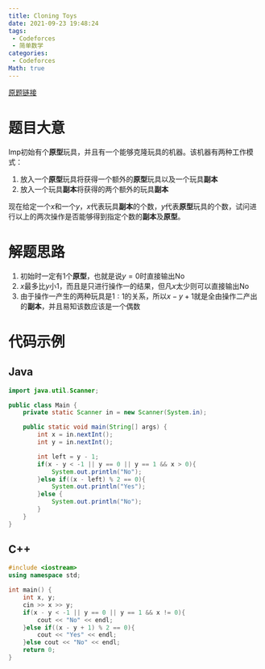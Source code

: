 ```yaml
---
title: Cloning Toys
date: 2021-09-23 19:48:24
tags:
 - Codeforces
 - 简单数学
categories:
 - Codeforces
Math: true
---
```


[原题链接](https://codeforces.com/contest/922/problem/A)

# 题目大意

Imp初始有个**原型**玩具，并且有一个能够克隆玩具的机器。该机器有两种工作模式：

1. 放入一个**原型**玩具将获得一个额外的**原型**玩具以及一个玩具**副本**
2. 放入一个玩具**副本**将获得的两个额外的玩具**副本**

现在给定一个$x$和一个$y$，$x$代表玩具**副本**的个数，$y$代表**原型**玩具的个数，试问进行以上的两次操作是否能够得到指定个数的**副本**及**原型**。

<!-- more -->

# 解题思路

1. 初始时一定有1个**原型**，也就是说$y = 0$时直接输出No
2. $x$最多比$y$小1，而且是只进行操作一的结果，但凡$x$太少则可以直接输出No
3. 由于操作一产生的两种玩具是$1:1$的关系，所以$x - y + 1$就是全由操作二产出的**副本**，并且易知该数应该是一个偶数

# 代码示例

## Java

```java
import java.util.Scanner;

public class Main {
    private static Scanner in = new Scanner(System.in);

    public static void main(String[] args) {
        int x = in.nextInt();
        int y = in.nextInt();

        int left = y - 1;
        if(x - y < -1 || y == 0 || y == 1 && x > 0){
            System.out.println("No");
        }else if((x - left) % 2 == 0){
            System.out.println("Yes");
        }else {
            System.out.println("No");
        }
    }
}
```

## C++

```cpp
#include <iostream>
using namespace std;

int main() {
    int x, y;
    cin >> x >> y;
    if(x - y < -1 || y == 0 || y == 1 && x != 0){
        cout << "No" << endl;
    }else if((x - y + 1) % 2 == 0){
        cout << "Yes" << endl;
    }else cout << "No" << endl;
    return 0;
}
```
